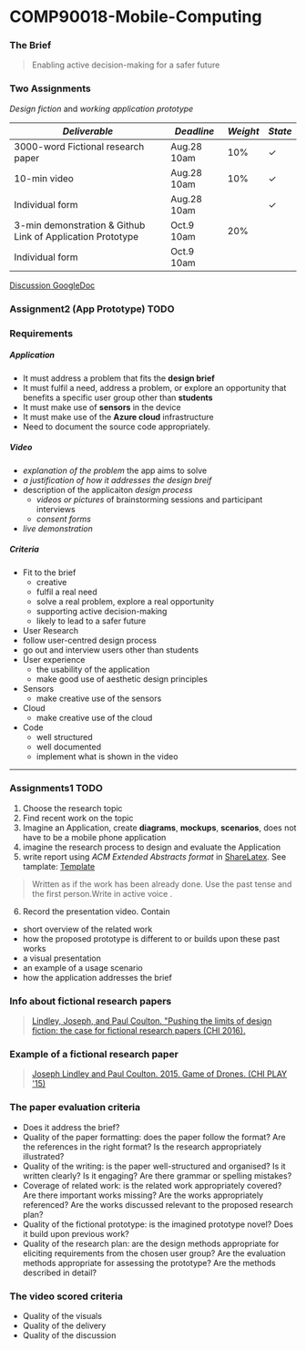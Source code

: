 # COMP90018-Mobile-Computing

### The Brief
> Enabling active decision-making for a safer future

### Two Assignments
_Design fiction_ and _working application prototype_  

_Deliverable_ | _Deadline_ | _Weight_ | _State_
------------- | ---------- | -------- | -------
3000-word Fictional research paper | Aug.28 10am | 10% | ✓
10-min video | Aug.28 10am | 10% | ✓
Individual form | Aug.28 10am |  | ✓
3-min demonstration & Github Link of Application Prototype | Oct.9 10am | 20% |
Individual form | Oct.9 10am |   |

[Discussion GoogleDoc](https://docs.google.com/document/d/1Q6A8wVdk1GwP62G569iRzi2zcAS-wKBqz6xxGaEUlF0/edit#)

### Assignment2 (App Prototype) TODO
### Requirements
##### Application
  * It must address a problem that fits the __design brief__
  * It must fulfil a need, address a problem, or explore an opportunity that benefits a specific user group other than __students__
  * It must make use of __sensors__ in the device
  * It must make use of the __Azure cloud__ infrastructure
  * Need to document the source code appropriately.

##### Video
  * _explanation of the problem_ the app aims to solve
  * _a justification of how it addresses the design breif_
  * description of the applicaiton _design process_
    * _videos or pictures_ of brainstorming sessions and participant interviews
    * _consent forms_
  * _live demonstration_

##### Criteria
  * Fit to the brief
    * creative
    * fulfil a real need
    * solve a real problem, explore a real opportunity
    * supporting active decision-making
    * likely to lead to a safer future
  * User Research
   * follow user-centred design process
   * go out and interview users other than students
  * User experience
    * the usability of the application
    * make good use of aesthetic design principles
  * Sensors
    * make creative use of the sensors
  * Cloud
    * make creative use of the cloud
  * Code
    * well structured
    * well documented
    * implement what is shown in the video
---
### Assignments1 TODO
1. Choose the research topic
2. Find recent work on the topic
3. Imagine an Application, create __diagrams__, __mockups__, __scenarios__, does not have to be a mobile phone application
4. imagine the research process to design and evaluate the Application
5. write report using _ACM Extended Abstracts format_ in [ShareLatex](https://www.sharelatex.com/project/597a6e27ca5686f65d5a37f1). See tamplate: [Template](https://www.sharelatex.com/templates/other/chi-extended-abstracts-latex-template)
>  Written as if the work has been already done. Use the past tense and the first person.Write in active voice .

6. Record the presentation video. Contain
  * short overview of the related work
  * how the proposed prototype is different to or builds upon these past works
  * a visual presentation
  * an example of a usage scenario
  * how the application addresses the brief

### Info about fictional research papers
>[Lindley, Joseph, and Paul Coulton. "Pushing the limits of design fiction: the case for fictional research papers (CHI 2016).](http://eprints.lancs.ac.uk/78122/1/Pushing_DF_to_the_limit_rebuttal_edits_version_6_1_16_W97_.pdf)

### Example of a fictional research paper
>[Joseph Lindley and Paul Coulton. 2015. Game of Drones. (CHI PLAY '15)](http://eprints.lancs.ac.uk/75187/1/Game_of_Drones_pre_print.pdf)

### The paper evaluation criteria
  * Does it address the brief?
  * Quality of the paper formatting: does the paper follow the format? Are the references in the right format? Is the research appropriately illustrated?
  * Quality of the writing: is the paper well-structured and organised? Is it written clearly? Is it engaging? Are there grammar or spelling mistakes?
  * Coverage of related work: is the related work appropriately covered? Are there important works missing? Are the works appropriately referenced? Are the works discussed relevant to the proposed research plan?
  * Quality of the fictional prototype: is the imagined prototype novel? Does it build upon previous work?
  * Quality of the research plan: are the design methods appropriate for eliciting requirements from the chosen user group? Are the evaluation methods appropriate for assessing the prototype? Are the methods described in detail?

### The video scored criteria
  * Quality of the visuals
  * Quality of the delivery
  * Quality of the discussion
